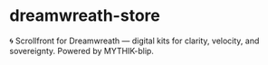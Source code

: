 # dreamwreath-store
🌀 Scrollfront for Dreamwreath — digital kits for clarity, velocity, and sovereignty. Powered by MYTHIK-blip.
